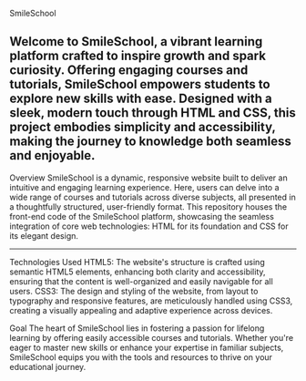 SmileSchool

Welcome to SmileSchool, a vibrant learning platform crafted to inspire growth and spark curiosity. Offering engaging courses and tutorials, SmileSchool empowers students to explore new skills with ease. Designed with a sleek, modern touch through HTML and CSS, this project embodies simplicity and accessibility, making the journey to knowledge both seamless and enjoyable.
-----------------------------------------------------------------------------------------------------------------------------------------------------------------------------------------------

Overview
SmileSchool is a dynamic, responsive website built to deliver an intuitive and engaging learning experience. Here, users can delve into a wide range of courses and tutorials across diverse subjects, all presented in a thoughtfully structured, user-friendly format. This repository houses the front-end code of the SmileSchool platform, showcasing the seamless integration of core web technologies: HTML for its foundation and CSS for its elegant design.
__________________________________________________________________________________________________________________________________________________________________________________________________________________________________________________________________________________________________________________________________________________________________________________________________________________________________________

Technologies Used
HTML5: The website's structure is crafted using semantic HTML5 elements, enhancing both clarity and accessibility, ensuring that the content is well-organized and easily navigable for all users.
CSS3: The design and styling of the website, from layout to typography and responsive features, are meticulously handled using CSS3, creating a visually appealing and adaptive experience across devices.


Goal
The heart of SmileSchool lies in fostering a passion for lifelong learning by offering easily accessible courses and tutorials. Whether you're eager to master new skills or enhance your expertise in familiar subjects, SmileSchool equips you with the tools and resources to thrive on your educational journey.
